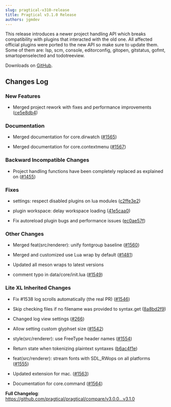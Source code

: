 ```yaml
---
slug: pragtical-v310-release
title: Pragtical v3.1.0 Release
authors: jgmdev
---
```


This release introduces a newer project handling API which breaks compatibility
with plugins that interacted with the old one. All affected official plugins
were ported to the new API so make sure to update them. Some of them are:
lsp, scm, console, editorconfig, gitopen, gitstatus, gofmt, smartopenselected
and todotreeview.

<!-- truncate -->

Downloads on [GitHub](https://github.com/pragtical/pragtical/releases/tag/v3.1.0).

## Changes Log

### New Features

* Merged project rework with fixes and performance improvements ([ce5e8db4](https://github.com/pragtical/pragtical/commit/ce5e8db41712612bc232f4bfe4d0113f36df1dc8))

### Documentation

* Merged documentation for core.dirwatch ([#1565](https://github.com/lite-xl/lite-xl/pull/1565))

* Merged documentation for core.contextmenu ([#1567](https://github.com/lite-xl/lite-xl/pull/1567))

### Backward Incompatible Changes

* Project handling functions have been completely replaced as explained on ([#1455](https://github.com/lite-xl/lite-xl/pull/1455))

### Fixes

* settings: respect disabled plugins on lua modules ([c2ffe3e2](https://github.com/pragtical/pragtical/commit/c2ffe3e22201553bde3811cbf2ca2eef0e7a5c6b))

* plugin workspace: delay workspace loading ([41e5caa0](https://github.com/pragtical/pragtical/commit/41e5caa0dfd30c7c0b868ebf8c51c1e832459c2c))

* Fix autoreload plugin bugs and performance issues ([ec0ae57f](https://github.com/pragtical/pragtical/commit/ec0ae57fab18edf14ef0b50adf286e78cfb72145))

### Other Changes

* Merged feat(src/renderer): unify fontgroup baseline ([#1560](https://github.com/lite-xl/lite-xl/pull/1560))

* Merged and customized use Lua wrap by default ([#1481](https://github.com/lite-xl/lite-xl/pull/1481))

* Updated all meson wraps to latest versions

* comment typo in data/core/init.lua ([#1549](https://github.com/lite-xl/lite-xl/pull/1549))

### Lite XL Inherited Changes

* Fix #1538 log scrolls automatically (the real PR) ([#1546](https://github.com/lite-xl/lite-xl/pull/1546))

* Skip checking files if no filename was provided to syntax.get ([8a8bd2f9](https://github.com/pragtical/pragtical/commit/8a8bd2f94330f5ca2eaf05b5557b4f20ce6a305a))

* Changed log view settings ([#266](https://github.com/lite-xl/lite-xl-plugins/pull/266))

* Allow setting custom glyphset size ([#1542](https://github.com/lite-xl/lite-xl/pull/1542))

* style(src/renderer): use FreeType header names ([#1554](https://github.com/lite-xl/lite-xl/pull/1554))

* Return state when tokenizing plaintext syntaxes ([b6ac4f1e](https://github.com/pragtical/pragtical/commit/b6ac4f1ebe532b5c4ea88c732cb6b43fd4f26659))

* feat(src/renderer): stream fonts with SDL_RWops on all platforms ([#1555](https://github.com/lite-xl/lite-xl/pull/1555))

* Updated extension for mac. ([#1563](https://github.com/lite-xl/lite-xl/pull/1563))

* Documentation for core.command ([#1564](https://github.com/lite-xl/lite-xl/pull/1564))

**Full Changelog**: https://github.com/pragtical/pragtical/compare/v3.0.0...v3.1.0
